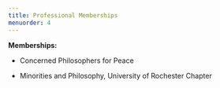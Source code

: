 ```yaml
---
title: Professional Memberships
menuorder: 4
---
```


__Memberships:__

- Concerned Philosophers for Peace

- Minorities and Philosophy, University of Rochester Chapter
